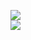 [![](https://img.shields.io/badge/Made%20With-Github%20Spray-lightgrey.svg?style=for-the-badge&logo=github)](https://github.com/Annihil/github-spray#17476)  
[![](https://i.imgur.com/2DrTn0Z.gif)](https://github.com/Annihil/github-spray)